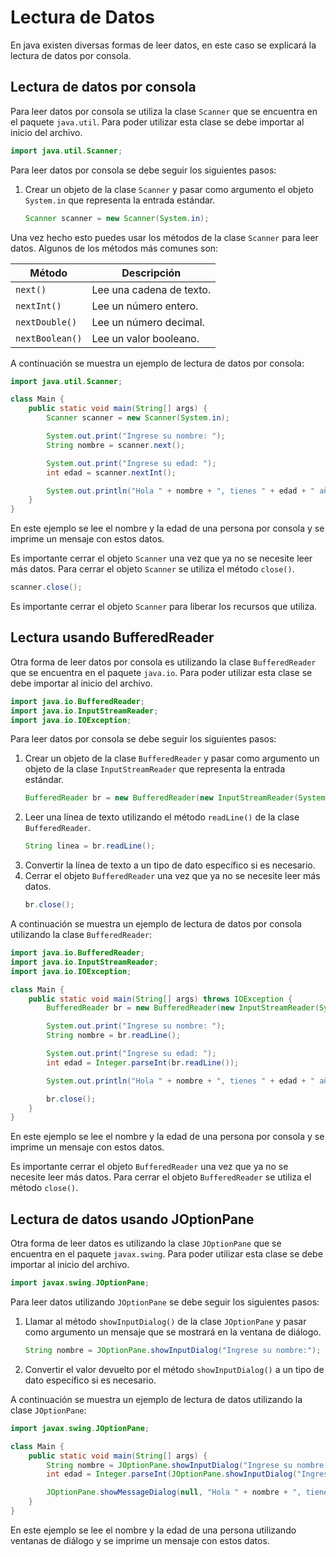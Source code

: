 # Lectura de Datos

En java existen diversas formas de leer datos, en este caso se explicará la lectura de datos por consola.

## Lectura de datos por consola

Para leer datos por consola se utiliza la clase `Scanner` que se encuentra en el paquete `java.util`. Para poder
utilizar esta clase se debe importar al inicio del archivo.

```java
import java.util.Scanner;
```

Para leer datos por consola se debe seguir los siguientes pasos:

1. Crear un objeto de la clase `Scanner` y pasar como argumento el objeto `System.in` que representa la entrada
   estándar.
    ```java
    Scanner scanner = new Scanner(System.in);
    ```

Una vez hecho esto puedes usar los métodos de la clase `Scanner` para leer datos. Algunos de los métodos más comunes
son:

| Método          | Descripción              |
|-----------------|--------------------------|
| `next()`        | Lee una cadena de texto. |
| `nextInt()`     | Lee un número entero.    |
| `nextDouble()`  | Lee un número decimal.   |
| `nextBoolean()` | Lee un valor booleano.   |

A continuación se muestra un ejemplo de lectura de datos por consola:

```java
import java.util.Scanner;

class Main {
    public static void main(String[] args) {
        Scanner scanner = new Scanner(System.in);

        System.out.print("Ingrese su nombre: ");
        String nombre = scanner.next();

        System.out.print("Ingrese su edad: ");
        int edad = scanner.nextInt();

        System.out.println("Hola " + nombre + ", tienes " + edad + " años.");
    }
}
```

En este ejemplo se lee el nombre y la edad de una persona por consola y se imprime un mensaje con estos datos.

Es importante cerrar el objeto `Scanner` una vez que ya no se necesite leer más datos. Para cerrar el objeto `Scanner`
se utiliza el método `close()`.

```java
scanner.close();
```

Es importante cerrar el objeto `Scanner` para liberar los recursos que utiliza.

## Lectura usando BufferedReader

Otra forma de leer datos por consola es utilizando la clase `BufferedReader` que se encuentra en el paquete `java.io`.
Para poder utilizar esta clase se debe importar al inicio del archivo.

```java
import java.io.BufferedReader;
import java.io.InputStreamReader;
import java.io.IOException;
```

Para leer datos por consola se debe seguir los siguientes pasos:

1. Crear un objeto de la clase `BufferedReader` y pasar como argumento un objeto de la clase `InputStreamReader` que
   representa la entrada estándar.
    ```java
    BufferedReader br = new BufferedReader(new InputStreamReader(System.in));
    ```
2. Leer una línea de texto utilizando el método `readLine()` de la clase `BufferedReader`.
    ```java
    String linea = br.readLine();
    ```
3. Convertir la línea de texto a un tipo de dato específico si es necesario.
4. Cerrar el objeto `BufferedReader` una vez que ya no se necesite leer más datos.
    ```java
    br.close();
    ```

A continuación se muestra un ejemplo de lectura de datos por consola utilizando la clase `BufferedReader`:

```java
import java.io.BufferedReader;
import java.io.InputStreamReader;
import java.io.IOException;

class Main {
    public static void main(String[] args) throws IOException {
        BufferedReader br = new BufferedReader(new InputStreamReader(System.in));

        System.out.print("Ingrese su nombre: ");
        String nombre = br.readLine();

        System.out.print("Ingrese su edad: ");
        int edad = Integer.parseInt(br.readLine());

        System.out.println("Hola " + nombre + ", tienes " + edad + " años.");

        br.close();
    }
}
```

En este ejemplo se lee el nombre y la edad de una persona por consola y se imprime un mensaje con estos datos.

Es importante cerrar el objeto `BufferedReader` una vez que ya no se necesite leer más datos. Para cerrar el objeto
`BufferedReader` se utiliza el método `close()`.

## Lectura de datos usando JOptionPane

Otra forma de leer datos es utilizando la clase `JOptionPane` que se encuentra en el paquete `javax.swing`. Para poder
utilizar esta clase se debe importar al inicio del archivo.

```java
import javax.swing.JOptionPane;
```

Para leer datos utilizando `JOptionPane` se debe seguir los siguientes pasos:

1. Llamar al método `showInputDialog()` de la clase `JOptionPane` y pasar como argumento un mensaje que se mostrará en
   la ventana de diálogo.
    ```java
    String nombre = JOptionPane.showInputDialog("Ingrese su nombre:");
    ```
2. Convertir el valor devuelto por el método `showInputDialog()` a un tipo de dato específico si es necesario.

A continuación se muestra un ejemplo de lectura de datos utilizando la clase `JOptionPane`:

```java
import javax.swing.JOptionPane;

class Main {
    public static void main(String[] args) {
        String nombre = JOptionPane.showInputDialog("Ingrese su nombre:");
        int edad = Integer.parseInt(JOptionPane.showInputDialog("Ingrese su edad:"));

        JOptionPane.showMessageDialog(null, "Hola " + nombre + ", tienes " + edad + " años.");
    }
}
```

En este ejemplo se lee el nombre y la edad de una persona utilizando ventanas de diálogo y se imprime un mensaje con
estos datos.